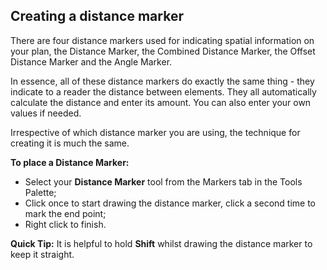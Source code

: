 ## Creating a distance marker

There are four distance markers used for indicating spatial information on your plan, the Distance Marker, the Combined Distance Marker, the Offset Distance Marker and the Angle Marker.

In essence, all of these distance markers do exactly the same thing - they indicate to a reader the distance between elements. They all automatically calculate the distance and enter its amount. You can also enter your own values if needed.

Irrespective of which distance marker you are using, the technique for creating it is much the same. 

**To place a Distance Marker:**

 - Select your **Distance Marker** tool from the Markers tab in the Tools Palette;
 - Click once to start drawing the distance marker, click a second time to mark the end point;
 - Right click to finish.

**Quick Tip:** It is helpful to hold **Shift** whilst drawing the distance marker to keep it straight.
